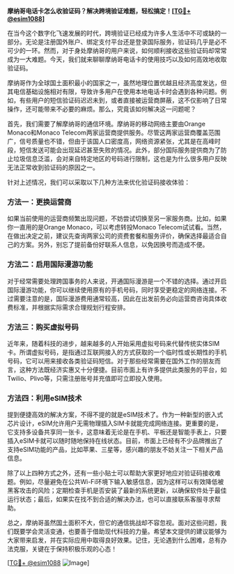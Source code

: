 **摩纳哥电话卡怎么收验证码？解决跨境验证难题，轻松搞定！[[TG💪+ @esim1088](https://t.me/s/esim1088)]**

在当今这个数字化飞速发展的时代，跨境验证已经成为许多人生活中不可或缺的一部分。无论是注册国外账户、绑定支付平台还是登录国际服务，验证码几乎是必不可少的一环。然而，对于身处摩纳哥的用户来说，如何顺利接收这些验证码却常常成为一大难题。今天，我们就来聊聊摩纳哥电话卡的使用技巧以及如何高效地收取验证码。

摩纳哥作为全球国土面积最小的国家之一，虽然地理位置优越且经济高度发达，但其电信基础设施相对有限，导致许多用户在使用本地电话卡时会遇到各种问题。例如，有些用户的短信验证码迟迟未到，或者直接被运营商屏蔽，这不仅影响了日常操作，还可能带来不必要的麻烦。那么，究竟该如何解决这一问题呢？

首先，我们需要了解摩纳哥的通信环境。摩纳哥的移动网络主要由Orange Monaco和Monaco Telecom两家运营商提供服务。尽管这两家运营商覆盖范围广，信号质量也不错，但由于该国人口密度高，网络资源紧张，尤其是在高峰时段，短信发送可能会出现延迟甚至失败的情况。此外，部分国际服务提供商为了防止垃圾信息泛滥，会对来自特定地区的号码进行限制，这也是为什么很多用户反映无法正常收到验证码的原因之一。

针对上述情况，我们可以采取以下几种方法来优化验证码接收体验：

### 方法一：更换运营商

如果当前使用的运营商频繁出现问题，不妨尝试切换至另一家服务商。比如，如果你一直用的是Orange Monaco，可以考虑转投Monaco Telecom试试看。当然，在做出决定之前，建议先查询两家公司的资费套餐和服务评价，确保选择最适合自己的方案。另外，别忘了提前备份好联系人信息，以免因换号而造成不便。

### 方法二：启用国际漫游功能

对于经常需要处理跨国事务的人来说，开通国际漫游是一个不错的选择。通过开启国际漫游功能，你可以继续使用原有的手机号码，同时享受更稳定的网络连接。不过需要注意的是，国际漫游费用通常较高，因此在出发前务必向运营商咨询具体收费标准，并根据实际需求合理规划行程安排。

### 方法三：购买虚拟号码

近年来，随着科技的进步，越来越多的人开始采用虚拟号码来代替传统实体SIM卡。所谓虚拟号码，是指通过互联网接入的方式获取的一个临时性或长期性的手机号码，它可以用来接收各类验证码短信。对于那些经常需要在国外工作的朋友而言，这种方法既经济实惠又十分便捷。目前市面上有许多提供此类服务的平台，如Twilio、Plivo等，只需注册账号并充值即可立即投入使用。

### 方法四：利用eSIM技术

提到便捷高效的解决方案，不得不提的就是eSIM技术了。作为一种新型的嵌入式芯片设计，eSIM允许用户无需物理插入SIM卡就能完成网络连接。更重要的是，它支持多设备共享同一张卡，这意味着无论是在手机、平板还是智能手表上，只要插入eSIM卡就可以随时随地保持在线状态。目前，市面上已经有不少品牌推出了支持eSIM功能的产品，比如苹果、三星等，感兴趣的朋友不妨关注一下相关产品信息。

除了以上四种方式之外，还有一些小贴士可以帮助大家更好地应对验证码接收难题。例如，尽量避免在公共Wi-Fi环境下输入敏感信息，因为这样可以有效降低被黑客攻击的风险；定期检查手机是否安装了最新的系统更新，以确保软件处于最佳运行状态；最后，如果实在找不到合适的解决办法，也可以直接联系客服寻求帮助。

总之，摩纳哥虽然国土面积不大，但它的通信挑战却不容忽视。面对这些问题，我们既要学会灵活变通，也要善于借助现代科技的力量。希望本文提供的建议能够为大家带来启发，并在实际应用中取得良好效果。记住，无论遇到什么困难，总有办法克服，关键在于保持积极乐观的心态！

[[TG💪+ @esim1088](https://t.me/s/esim1088) ![Image](https://i.postimg.cc/4NQfJmqS/Snipaste-2025-05-13-00-14-12.png)]